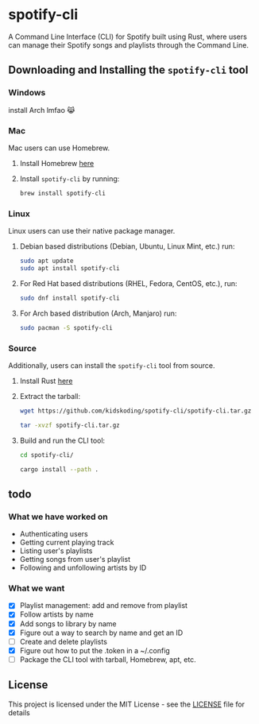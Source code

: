 # spotify-cli

A Command Line Interface (CLI) for Spotify built using Rust, where users can manage their Spotify songs and playlists through the Command Line.

## Downloading and Installing the `spotify-cli` tool

### Windows

install Arch lmfao 😹

### Mac

Mac users can use Homebrew.

1. Install Homebrew [here](https://brew.sh/)
2. Install `spotify-cli` by running:

   ```sh
   brew install spotify-cli
   ```

### Linux

Linux users can use their native package manager.

1. Debian based distributions (Debian, Ubuntu, Linux Mint, etc.) run:

   ```sh
   sudo apt update
   sudo apt install spotify-cli
   ```

2. For Red Hat based distributions (RHEL, Fedora, CentOS, etc.), run:

   ```sh
   sudo dnf install spotify-cli
   ```

3. For Arch based distribution (Arch, Manjaro) run:

   ```sh
   sudo pacman -S spotify-cli
   ```

### Source

Additionally, users can install the `spotify-cli` tool from source.

1. Install Rust [here](https://www.rust-lang.org/learn/get-started)
2. Extract the tarball:

   ```sh
   wget https://github.com/kidskoding/spotify-cli/spotify-cli.tar.gz
   
   tar -xvzf spotify-cli.tar.gz
   ```

3. Build and run the CLI tool:

   ```sh
   cd spotify-cli/
   
   cargo install --path .
   ```

## todo

### What we have worked on

- Authenticating users
- Getting current playing track
- Listing user's playlists
- Getting songs from user's playlist
- Following and unfollowing artists by ID

### What we want

- [x] Playlist management: add and remove from playlist
- [x] Follow artists by name
- [x] Add songs to library by name
- [x] Figure out a way to search by name and get an ID
- [ ] Create and delete playlists
- [x] Figure out how to put the .token in a ~/.config
- [ ] Package the CLI tool with tarball, Homebrew, apt, etc.

## License

This project is licensed under the MIT License - see the [LICENSE](LICENSE) file for details
